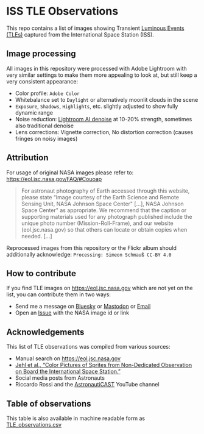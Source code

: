 # ISS TLE Observations

This repo contains a list of images showing Transient [Luminous Events (TLEs)](https://en.wikipedia.org/wiki/Upper-atmospheric_lightning) captured from the International Space Station (ISS).

## Image processing

All images in this repository were processed with Adobe Lightroom with very similar settings to make them more appealing to look at, but still keep a very consistent appearance:

* Color profile: `Adobe Color`
* Whitebalance set to `Daylight` or alternatively moonlit clouds in the scene
* `Exposure`, `Shadows`, `Highlights`, etc. slightly adjusted to show fully dynamic range
* Noise reduction: [Lightroom AI denoise](https://blog.adobe.com/en/publish/2023/04/18/denoise-demystified) at 10-20% strength, sometimes also traditional denoise
* Lens corrections: Vignette correction, No distortion correction (causes fringes on noisy images)

## Attribution

For usage of original NASA images please refer to: https://eol.jsc.nasa.gov/FAQ/#Couoap
> For astronaut photography of Earth accessed through this website, please state “Image courtesy of the Earth Science and Remote Sensing Unit, NASA Johnson Space Center" [...], NASA Johnson Space Center" as appropriate. We recommend that the caption or supporting materials used for any photograph published include the unique photo number (Mission-Roll-Frame), and our website (eol.jsc.nasa.gov) so that others can locate or obtain copies when needed. [...]

Reprocessed images from this repository or the Flickr album should additionally acknowledge: `Processing: Simeon Schmauß CC-BY 4.0`

## How to contribute

If you find TLE images on https://eol.jsc.nasa.gov which are not yet on the list, you can contribute them in two ways:

* Send me a message on [Bluesky](https://bsky.app/profile/stim3on.bsky.social) or [Mastodon](https://fosstodon.org/@stim3on) or [Email](mailto:simeon[dot]schmauss[at]hm.edu)
* Open an [Issue](https://github.com/sschmaus/ISS_TLE_observations/issues/new?title=New%20TLE%20observation&body=The%20following%20Astronaut%20image[s]%20contain%20TLEs,%20please%20add%20them%20to%20the%20repository:) with the NASA image id or link

## Acknowledgements

This list of TLE observations was compiled from various sources:

* Manual search on https://eol.jsc.nasa.gov
* [Jehl et al., “Color Pictures of Sprites from Non-Dedicated Observation on Board the International Space Station.”](https://doi.org/10.1029/2012JA018144)
* Social media posts from Astronauts
* Riccardo Rossi and the [AstronautiCAST](https://www.youtube.com/@astronauticast) YouTube channel

## Table of observations

This table is also available in machine readable form as [TLE_observations.csv](TLE_observations.csv)